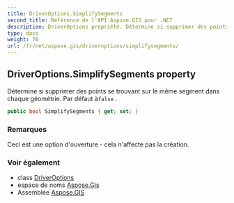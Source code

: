 ```yaml
---
title: DriverOptions.SimplifySegments
second_title: Référence de l'API Aspose.GIS pour .NET
description: DriverOptions propriété. Détermine si supprimer des points se trouvant sur le même segment dans chaque géométrie. Par défaut àfalse .
type: docs
weight: 70
url: /fr/net/aspose.gis/driveroptions/simplifysegments/
---
```

## DriverOptions.SimplifySegments property

Détermine si supprimer des points se trouvant sur le même segment dans chaque géométrie. Par défaut à`false` .

```csharp
public bool SimplifySegments { get; set; }
```

### Remarques

Ceci est une option d'ouverture - cela n'affecte pas la création.

### Voir également

* class [DriverOptions](../)
* espace de noms [Aspose.Gis](../../driveroptions/)
* Assemblée [Aspose.GIS](../../../)


